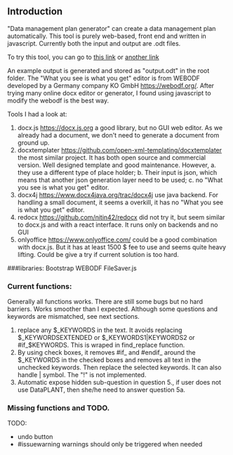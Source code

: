 ## Introduction
"Data management plan generator" can create a data management plan automatically. 
This tool is purely web-based, front end and written in javascript. 
Currently both the input and output are .odt files. 

To try this tool, you can go to [this link](http://xrzhou.com/generator) or [another link](https://nfdi4plants.github.io/plan-generator/)

An example output is generated and stored as "output.odt" in the root folder.
The "What you see is what you get" editor is from WEBODF developed by a Germany company KO GmbH https://webodf.org/. After trying many online docx editor or generator, I found using javascript to modify the webodf is the best way.

Tools I had a look at:

1. docx.js https://docx.js.org a good library, but no GUI web editor. As we already had a document, we don't need to generate a document from ground up.
2. docxtemplater https://github.com/open-xml-templating/docxtemplater the most similar project. It has both open source and commercial version. Well designed template and good maintenance. However, a. they use a different type of place holder; b. Their input is json, which means that another json generation layer need to be used; c. no "What you see is what you get" editor. 
3. docx4j https://www.docx4java.org/trac/docx4j use java backend. For handling a small document, it seems a overkill, it has no "What you see is what you get" editor.
4. redocx https://github.com/nitin42/redocx did not try it, but seem similar to docx.js and with a react interface. It runs only on backends and no GUI
5. onlyoffice https://www.onlyoffice.com/ could be a good combination with docx.js. But it has at least 1500 $ fee to use and seems quite heavy lifting. Could be give a try if current solution is too hard.


###libraries:
Bootstrap
WEBODF
FileSaver.js


### Current functions:
Generally all functions works. There are still some bugs but no hard barriers. Works smoother than I expected.
Although some questions and keywords are mismatched, see next sections.

1. replace any $_KEYWORDS in the text. It avoids replacing $_KEYWORDSEXTENDED or $_KEYWORDS1|KEYWORDS2 or #if_$KEYWORDS. This is wraped in find_replace function.
2. By using check boxes, it removes #if_ and #endif_ around the $_KEYWORDS in the checked boxes and removes all text in the unchecked keywords. Then replace the selected keywords. It can also handle | symbol. The "!" is not implemented. 
3. Automatic expose hidden sub-question in question 5., if user does not use DataPLANT, then she/he need to answer question 5a.


### Missing functions and TODO.
TODO: 
- undo button
- \#issuewarning warnings should only be triggered when needed
